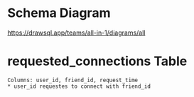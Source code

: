 
# Schema Diagram
https://drawsql.app/teams/all-in-1/diagrams/all

# requested_connections Table
    Columns: user_id, friend_id, request_time
    * user_id requestes to connect with friend_id
    